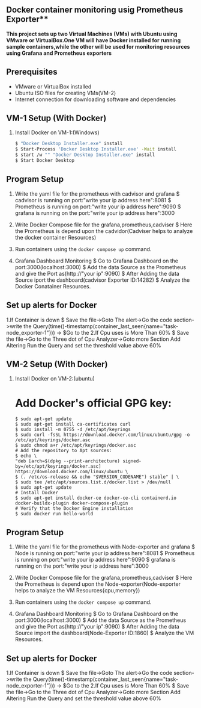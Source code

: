 ## Docker container monitoring usig Prometheus Exporter**

**This project sets up two Virtual Machines (VMs) with Ubuntu using VMware or VirtualBox.One VM will have Docker installed for running sample containers,while the other will be used for monitoring resources using Grafana and Prometheus exporters**

## Prerequisites
- VMware or VirtualBox installed
- Ubuntu ISO files for creating VMs(VM-2)
- Internet connection for downloading software and dependencies

## VM-1 Setup (With Docker)   
1. Install Docker on VM-1:(Windows)
   ```bash
   $ "Docker Desktop Installer.exe" install
   $ Start-Process 'Docker Desktop Installer.exe' -Wait install
   $ start /w "" "Docker Desktop Installer.exe" install
   $ Start Docker Desktop
   
## Program Setup   
1. Write the yaml file for the prometheus with cadvisor and grafana
   $ cadvisor is running on port:"write your ip address here":8081
   $ Prometheus is running on port:"write your ip address here":9090
   $ grafana is running on the port:"write your ip address here":3000
   
2. Write Docker Compose file for the grafana,prometheus,cadviser
   $ Here the Prometheus is depend upon the cadvidor(Cadviser helps to analyze the docker container Resources)

3. Run containers using the `docker compose up` command.
   
4. Grafana Dashboard Monitoring
   $ Go to Grafana Dashboard on the port:3000(localhost:3000)
   $ Add the data Source as the Prometheus and give the Port as(http://"your ip":9090)
   $ After Adding the data Source iport the dashboard(cadvisor Exporter ID:14282)
   $ Analyze the Docker Conatainer Resources.
   
## Set up  alerts for Docker
   1.If Container is down
      $ Save the file->Goto The alert->Go the code section->write the Query(time()-timestamp(container_last_seen{name="task-node_exporter-1"}))
        ->
      $Go to the 
   2.If Cpu uses is More Than 60%
      $ Save the file->Go to the Three dot of Cpu Analyzer->Goto more Section Add Altering Run the Query and set the threshold value above 60%

## VM-2 Setup (With Docker)   
1. Install Docker on VM-2:(ubuntu)
   # Add Docker's official GPG key:
      ``` Terminal
     $ sudo apt-get update
     $ sudo apt-get install ca-certificates curl
     $ sudo install -m 0755 -d /etc/apt/keyrings
     $ sudo curl -fsSL https://download.docker.com/linux/ubuntu/gpg -o /etc/apt/keyrings/docker.asc
     $ sudo chmod a+r /etc/apt/keyrings/docker.asc 
   # Add the repository to Apt sources:
     $ echo \
     "deb [arch=$(dpkg --print-architecture) signed-by=/etc/apt/keyrings/docker.asc] https://download.docker.com/linux/ubuntu \
     $ (. /etc/os-release && echo "$VERSION_CODENAME") stable" | \
     $ sudo tee /etc/apt/sources.list.d/docker.list > /dev/null
     $ sudo apt-get update
   # Install Docker
     $ sudo apt-get install docker-ce docker-ce-cli containerd.io docker-buildx-plugin docker-compose-plugin
   # Verify that the Docker Engine installation
     $ sudo docker run hello-world
   
## Program Setup   
1. Write the yaml file for the prometheus with Node-exporter and grafana
   $ Node is running on port:"write your ip address here":8081
   $ Prometheus is running on port:"write your ip address here":9090
   $ grafana is running on the port:"write your ip address here":3000
   
2. Write Docker Compose file for the grafana,prometheus,cadviser
   $ Here the Prometheus is depend upon the Node-exporter(Node-exporter helps to analyze the VM Resources{cpu,memory})

3. Run containers using the `docker compose up` command.
   
4. Grafana Dashboard Monitoring
   $ Go to Grafana Dashboard on the port:3000(localhost:3000)
   $ Add the data Source as the Prometheus and give the Port as(http://"your ip":9090)
   $ After Adding the data Source import the dashboard(Node-Exporter ID:1860)
   $ Analyze the VM Resources.
   
## Set up  alerts for Docker
   1.If Container is down
      $ Save the file->Goto The alert->Go the code section->write the Query(time()-timestamp(container_last_seen{name="task-node_exporter-1"}))
        ->
      $Go to the 
   2.If Cpu uses is More Than 60%
      $ Save the file->Go to the Three dot of Cpu Analyzer->Goto more Section Add Altering Run the Query and set the threshold value above 60%
   
      
   




